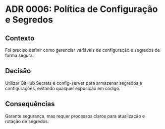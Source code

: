 # ADR 0006: Política de Configuração e Segredos

## Contexto
Foi preciso definir como gerenciar variáveis de configuração e segredos de forma segura.

## Decisão
Utilizar GitHub Secrets e config-server para armazenar segredos e configurações, evitando qualquer exposição em código.

## Consequências
Garante segurança, mas requer processos claros para atualização e rotação de segredos.
